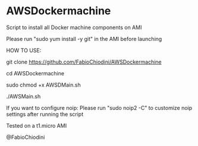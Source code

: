 # AWSDockermachine
Script to install all Docker machine components on AMI

Please run "sudo yum install -y git" in the AMI before launching 

HOW TO USE:

git clone https://github.com/FabioChiodini/AWSDockermachine

cd AWSDockermachine

sudo chmod +x AWSDMain.sh

./AWSMain.sh


If you want to configure noip: Please run "sudo noip2 -C" to customize noip settings after running the script


Tested on a t1.micro AMI

@FabioChiodini
